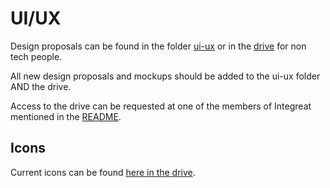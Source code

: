 # UI/UX
Design proposals can be found in the folder [ui-ux](../ui-ux) or in the
[drive](https://drive.google.com/drive/folders/11vjJF0glLXzjBL-umwOo3Pr9Bg_cRgst) for non tech people.

All new design proposals and mockups should be added to the ui-ux folder AND the drive.

Access to the drive can be requested at one of the members of Integreat mentioned in the [README](../README.md).

## Icons
Current icons can be found [here in the drive](https://drive.google.com/drive/folders/1FlSvpC0et0OnFuV-rxV1m2U3hoZO-ufJ).
